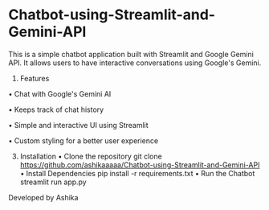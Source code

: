 # Chatbot-using-Streamlit-and-Gemini-API

This is a simple chatbot application built with Streamlit and Google Gemini API. It allows users to have interactive conversations using Google's Gemini.

1. Features
   
•	Chat with Google's Gemini AI

•	Keeps track of chat history

•	Simple and interactive UI using Streamlit

•	Custom styling for a better user experience

3. Installation
•	Clone the repository
git clone https://github.com/ashikaaaaa/Chatbot-using-Streamlit-and-Gemini-API
•	Install Dependencies
pip install -r requirements.txt
•	Run the Chatbot
streamlit run app.py

Developed by Ashika 
